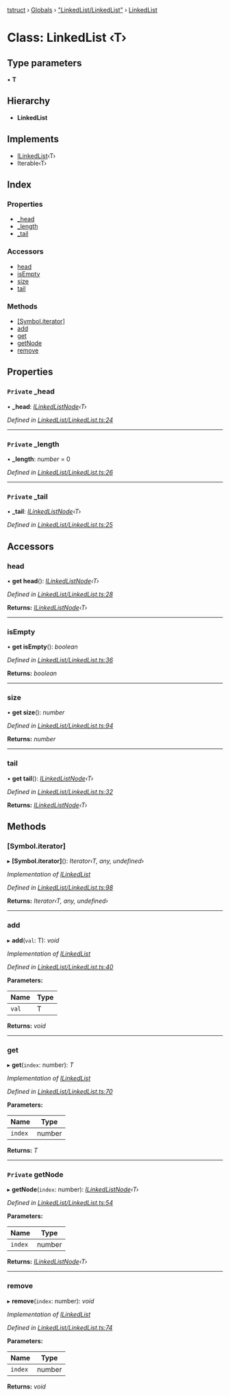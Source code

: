 [tstruct](../README.md) › [Globals](../globals.md) › ["LinkedList/LinkedList"](../modules/_linkedlist_linkedlist_.md) › [LinkedList](_linkedlist_linkedlist_.linkedlist.md)

# Class: LinkedList ‹**T**›

## Type parameters

▪ **T**

## Hierarchy

* **LinkedList**

## Implements

* [ILinkedList](../interfaces/_linkedlist_linkedlist_.ilinkedlist.md)‹T›
* Iterable‹T›

## Index

### Properties

* [_head](_linkedlist_linkedlist_.linkedlist.md#private-_head)
* [_length](_linkedlist_linkedlist_.linkedlist.md#private-_length)
* [_tail](_linkedlist_linkedlist_.linkedlist.md#private-_tail)

### Accessors

* [head](_linkedlist_linkedlist_.linkedlist.md#head)
* [isEmpty](_linkedlist_linkedlist_.linkedlist.md#isempty)
* [size](_linkedlist_linkedlist_.linkedlist.md#size)
* [tail](_linkedlist_linkedlist_.linkedlist.md#tail)

### Methods

* [[Symbol.iterator]](_linkedlist_linkedlist_.linkedlist.md#[symbol.iterator])
* [add](_linkedlist_linkedlist_.linkedlist.md#add)
* [get](_linkedlist_linkedlist_.linkedlist.md#get)
* [getNode](_linkedlist_linkedlist_.linkedlist.md#private-getnode)
* [remove](_linkedlist_linkedlist_.linkedlist.md#remove)

## Properties

### `Private` _head

• **_head**: *[ILinkedListNode](_linkedlist_linkedlist_.ilinkedlistnode.md)‹T›*

*Defined in [LinkedList/LinkedList.ts:24](https://github.com/powerofsoul/tstruct/blob/dbfba8e/src/LinkedList/LinkedList.ts#L24)*

___

### `Private` _length

• **_length**: *number* = 0

*Defined in [LinkedList/LinkedList.ts:26](https://github.com/powerofsoul/tstruct/blob/dbfba8e/src/LinkedList/LinkedList.ts#L26)*

___

### `Private` _tail

• **_tail**: *[ILinkedListNode](_linkedlist_linkedlist_.ilinkedlistnode.md)‹T›*

*Defined in [LinkedList/LinkedList.ts:25](https://github.com/powerofsoul/tstruct/blob/dbfba8e/src/LinkedList/LinkedList.ts#L25)*

## Accessors

###  head

• **get head**(): *[ILinkedListNode](_linkedlist_linkedlist_.ilinkedlistnode.md)‹T›*

*Defined in [LinkedList/LinkedList.ts:28](https://github.com/powerofsoul/tstruct/blob/dbfba8e/src/LinkedList/LinkedList.ts#L28)*

**Returns:** *[ILinkedListNode](_linkedlist_linkedlist_.ilinkedlistnode.md)‹T›*

___

###  isEmpty

• **get isEmpty**(): *boolean*

*Defined in [LinkedList/LinkedList.ts:36](https://github.com/powerofsoul/tstruct/blob/dbfba8e/src/LinkedList/LinkedList.ts#L36)*

**Returns:** *boolean*

___

###  size

• **get size**(): *number*

*Defined in [LinkedList/LinkedList.ts:94](https://github.com/powerofsoul/tstruct/blob/dbfba8e/src/LinkedList/LinkedList.ts#L94)*

**Returns:** *number*

___

###  tail

• **get tail**(): *[ILinkedListNode](_linkedlist_linkedlist_.ilinkedlistnode.md)‹T›*

*Defined in [LinkedList/LinkedList.ts:32](https://github.com/powerofsoul/tstruct/blob/dbfba8e/src/LinkedList/LinkedList.ts#L32)*

**Returns:** *[ILinkedListNode](_linkedlist_linkedlist_.ilinkedlistnode.md)‹T›*

## Methods

###  [Symbol.iterator]

▸ **[Symbol.iterator]**(): *Iterator‹T, any, undefined›*

*Implementation of [ILinkedList](../interfaces/_linkedlist_linkedlist_.ilinkedlist.md)*

*Defined in [LinkedList/LinkedList.ts:98](https://github.com/powerofsoul/tstruct/blob/dbfba8e/src/LinkedList/LinkedList.ts#L98)*

**Returns:** *Iterator‹T, any, undefined›*

___

###  add

▸ **add**(`val`: T): *void*

*Implementation of [ILinkedList](../interfaces/_linkedlist_linkedlist_.ilinkedlist.md)*

*Defined in [LinkedList/LinkedList.ts:40](https://github.com/powerofsoul/tstruct/blob/dbfba8e/src/LinkedList/LinkedList.ts#L40)*

**Parameters:**

Name | Type |
------ | ------ |
`val` | T |

**Returns:** *void*

___

###  get

▸ **get**(`index`: number): *T*

*Implementation of [ILinkedList](../interfaces/_linkedlist_linkedlist_.ilinkedlist.md)*

*Defined in [LinkedList/LinkedList.ts:70](https://github.com/powerofsoul/tstruct/blob/dbfba8e/src/LinkedList/LinkedList.ts#L70)*

**Parameters:**

Name | Type |
------ | ------ |
`index` | number |

**Returns:** *T*

___

### `Private` getNode

▸ **getNode**(`index`: number): *[ILinkedListNode](_linkedlist_linkedlist_.ilinkedlistnode.md)‹T›*

*Defined in [LinkedList/LinkedList.ts:54](https://github.com/powerofsoul/tstruct/blob/dbfba8e/src/LinkedList/LinkedList.ts#L54)*

**Parameters:**

Name | Type |
------ | ------ |
`index` | number |

**Returns:** *[ILinkedListNode](_linkedlist_linkedlist_.ilinkedlistnode.md)‹T›*

___

###  remove

▸ **remove**(`index`: number): *void*

*Implementation of [ILinkedList](../interfaces/_linkedlist_linkedlist_.ilinkedlist.md)*

*Defined in [LinkedList/LinkedList.ts:74](https://github.com/powerofsoul/tstruct/blob/dbfba8e/src/LinkedList/LinkedList.ts#L74)*

**Parameters:**

Name | Type |
------ | ------ |
`index` | number |

**Returns:** *void*
